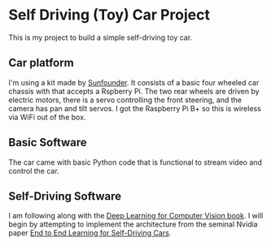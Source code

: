 # Self Driving (Toy) Car Project

This is my project to build a simple self-driving toy car.

## Car platform

I'm using a kit made by [Sunfounder][1]. It consists of a basic four
wheeled car chassis with that accepts a Rspberry Pi. The two rear
wheels are driven by electric motors, there is a servo controlling the
front steering, and the camera has pan and tilt servos. I got the
Raspberry Pi B+ so this is wireless via WiFi out of the box.

## Basic Software

The car came with basic Python code that is functional to stream video
and control the car.

## Self-Driving Software

I am following along with the [Deep Learning for Computer Vision
book][2]. I will begin by attempting to implement the architecture
from the seminal Nvidia paper [End to End Learning for Self-Driving
Cars][3].

[1]: https://www.sunfounder.com/robotic-drone/smartcar/smart-video-car-kit-v2-0.html
[2]: https://www.pyimagesearch.com/deep-learning-computer-vision-python-book
[3]: https://images.nvidia.com/content/tegra/automotive/images/2016/solutions/pdf/end-to-end-dl-using-px.pdf

